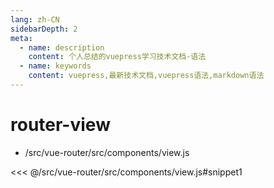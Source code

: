 ```yaml
---
lang: zh-CN
sidebarDepth: 2
meta:
  - name: description
    content: 个人总结的vuepress学习技术文档-语法
  - name: keywords
    content: vuepress,最新技术文档,vuepress语法,markdown语法
---
```


# router-view

- /src/vue-router/src/components/view.js

<<< @/src/vue-router/src/components/view.js#snippet1
